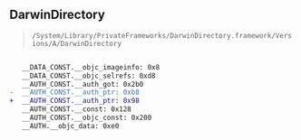 ## DarwinDirectory

> `/System/Library/PrivateFrameworks/DarwinDirectory.framework/Versions/A/DarwinDirectory`

```diff

   __DATA_CONST.__objc_imageinfo: 0x8
   __DATA_CONST.__objc_selrefs: 0xd8
   __AUTH_CONST.__auth_got: 0x2b0
-  __AUTH_CONST.__auth_ptr: 0xb8
+  __AUTH_CONST.__auth_ptr: 0x98
   __AUTH_CONST.__const: 0x128
   __AUTH_CONST.__objc_const: 0x200
   __AUTH.__objc_data: 0xe0

```
